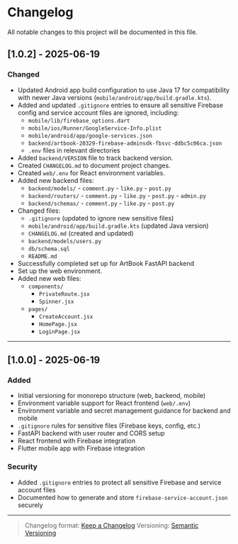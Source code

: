 # Changelog

All notable changes to this project will be documented in this file.

## [1.0.2] - 2025-06-19
### Changed
- Updated Android app build configuration to use Java 17 for compatibility with newer Java versions (`mobile/android/app/build.gradle.kts`).
- Added and updated `.gitignore` entries to ensure all sensitive Firebase config and service account files are ignored, including:
  - `mobile/lib/firebase_options.dart`
  - `mobile/ios/Runner/GoogleService-Info.plist`
  - `mobile/android/app/google-services.json`
  - `backend/artbook-20329-firebase-adminsdk-fbsvc-ddbc5c06ca.json`
  - `.env` files in relevant directories
- Added `backend/VERSION` file to track backend version.
- Created `CHANGELOG.md` to document project changes.
- Created `web/.env` for React environment variables.
- Added new backend files:
  - `backend/models/`
        - `comment.py`
        - `like.py`
        - `post.py`
  - `backend/routers/` 
        - `comment.py`
        - `like.py`
        - `post.py`
        - `admin.py`
  - `backend/schemas/` 
        - `comment.py`
        - `like.py`
        - `post.py`
- Changed files:
  - `.gitignore` (updated to ignore new sensitive files)
  - `mobile/android/app/build.gradle.kts` (updated Java version)
  - `CHANGELOG.md` (created and updated)
  - `backend/models/users.py`
  - `db/schema.sql`
  - `README.md` 
- Successfully completed set up for ArtBook FastAPI backend
- Set up the web environment. 
- Added new web files:
  - `components/`
    - `PrivateRoute.jsx`
    - `Spinner.jsx`
  - `pages/`
    - `CreateAccount.jsx`
    - `HomePage.jsx`
    - `LoginPage.jsx`


---

## [1.0.0] - 2025-06-19
### Added
- Initial versioning for monorepo structure (web, backend, mobile)
- Environment variable support for React frontend (`web/.env`)
- Environment variable and secret management guidance for backend and mobile
- `.gitignore` rules for sensitive files (Firebase keys, config, etc.)
- FastAPI backend with user router and CORS setup
- React frontend with Firebase integration
- Flutter mobile app with Firebase integration

### Security
- Added `.gitignore` entries to protect all sensitive Firebase and service account files
- Documented how to generate and store `firebase-service-account.json` securely

---

> Changelog format: [Keep a Changelog](https://keepachangelog.com/en/1.0.0/)
> Versioning: [Semantic Versioning](https://semver.org/spec/v2.0.0.html)
